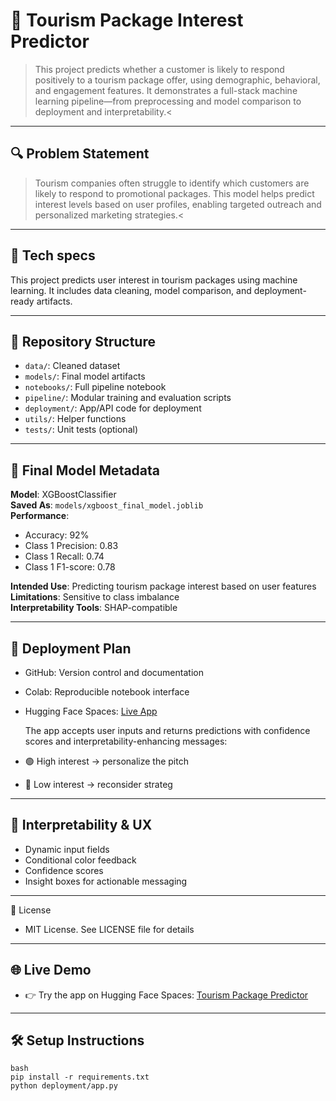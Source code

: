 # 🧠 Tourism Package Interest Predictor
> This project predicts whether a customer is likely to respond positively to a tourism package offer, using demographic, behavioral, and engagement features. It demonstrates a full-stack machine learning pipeline—from preprocessing and model comparison to deployment and interpretability.<
---

## 🔍 Problem Statement
> Tourism companies often struggle to identify which customers are likely to respond to promotional packages. This model helps predict interest levels based on user profiles, enabling targeted outreach and personalized marketing strategies.<
---

## 🧭 Tech specs
This project predicts user interest in tourism packages using machine learning. It includes data cleaning, model comparison, and deployment-ready artifacts.

---

## 📁 Repository Structure

- `data/`: Cleaned dataset
- `models/`: Final model artifacts
- `notebooks/`: Full pipeline notebook
- `pipeline/`: Modular training and evaluation scripts
- `deployment/`: App/API code for deployment
- `utils/`: Helper functions
- `tests/`: Unit tests (optional)

---

## 🧠 Final Model Metadata

**Model**: XGBoostClassifier  
**Saved As**: `models/xgboost_final_model.joblib`  
**Performance**:  
- Accuracy: 92%  
- Class 1 Precision: 0.83  
- Class 1 Recall: 0.74  
- Class 1 F1-score: 0.78  

**Intended Use**: Predicting tourism package interest based on user features  
**Limitations**: Sensitive to class imbalance  
**Interpretability Tools**: SHAP-compatible

---

## 🚀 Deployment Plan

- GitHub: Version control and documentation  
- Colab: Reproducible notebook interface
- Hugging Face Spaces: [Live App](https://huggingface.co/spaces/ManishManu44/TourismPackagePrediction)

  The app accepts user inputs and returns predictions with confidence scores and interpretability-enhancing messages:
- 🟢 High interest → personalize the pitch
- 🔴 Low interest → reconsider strateg
---

## 🧠 Interpretability & UX
- Dynamic input fields
- Conditional color feedback
- Confidence scores
- Insight boxes for actionable messaging
---

📜 License
- MIT License. See LICENSE file for details
---

## 🌐 Live Demo
- 👉 Try the app on Hugging Face Spaces: [Tourism Package Predictor](https://huggingface.co/spaces/ManishManu44/TourismPackagePrediction)
---

## 🛠️ Setup Instructions
```
bash
pip install -r requirements.txt
python deployment/app.py
